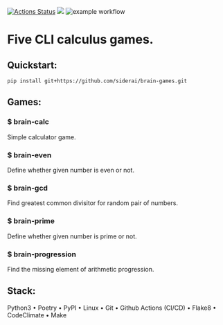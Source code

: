 [![Actions Status](https://github.com/siderai/python-project-lvl1/workflows/hexlet-check/badge.svg)](https://github.com/siderai/python-project-lvl1/actions) <a href="https://codeclimate.com/github/siderai/python-project-lvl1/maintainability"><img src="https://api.codeclimate.com/v1/badges/c8574923098dd1fdd82b/maintainability" /></a> ![example workflow](https://github.com/siderai/python-project-lvl1/actions/workflows/brain-games.yml/badge.svg)
# Five CLI calculus games.
## Quickstart:

``` 
pip install git+https://github.com/siderai/brain-games.git 
```

## Games:
### $ brain-calc

Simple calculator game.

### $ brain-even

Define whether given number is even or not.

### $ brain-gcd

Find greatest common divisitor for random pair of numbers.

### $ brain-prime

Define whether given number is prime or not.
 
### $ brain-progression

Find the missing element of arithmetic progression.

## Stack:

Python3
• Poetry
• PyPI
• Linux
• Git
• Github Actions (CI/CD)
• Flake8
• CodeClimate
• Make
